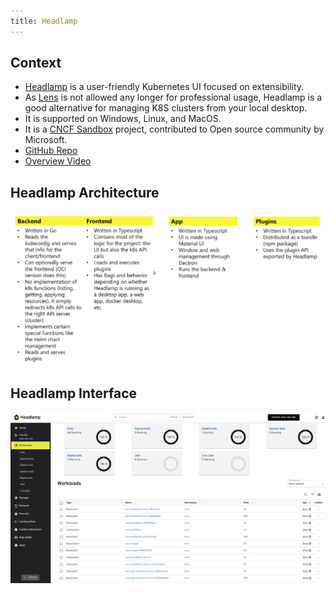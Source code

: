 ```yaml
---
title: Headlamp
---
```


## Context

- [Headlamp](https://headlamp.dev/) is a user-friendly Kubernetes UI focused on extensibility.
- As [Lens](https://k8slens.dev/) is not allowed any longer for professional usage, Headlamp is a good alternative for managing K8S clusters from your local desktop.
- It is supported on Windows, Linux, and MacOS.
- It is a [CNCF Sandbox](https://www.cncf.io/projects/headlamp/) project, contributed to Open source community by Microsoft.
- [GitHub Repo](https://github.com/headlamp-k8s/headlamp/tree/main)
- [Overview Video](https://youtu.be/suxpL2OjAu0)

## Headlamp Architecture

![Dashboard](headlamp-arch.png)

## Headlamp Interface

![Dashboard](headlamp-workload.png)
